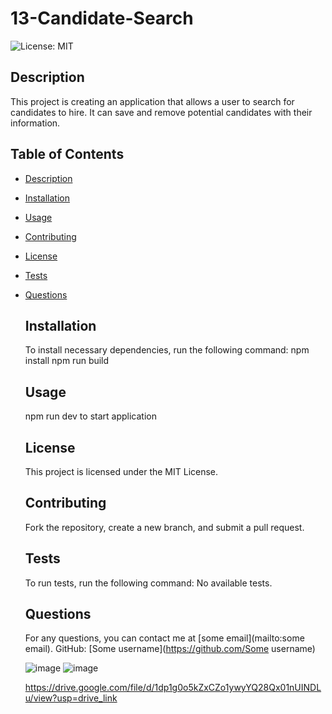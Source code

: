 # 13-Candidate-Search

![License: MIT](https://img.shields.io/badge/License-MIT-green)

  ## Description
  This project is creating an application that allows a user to search for candidates to hire. It can save and remove potential candidates with their information.


  ## Table of Contents
- [Description](#description)
- [Installation](#installation)
- [Usage](#usage)
- [Contributing](#contributing)
- [License](#license)
- [Tests](#tests)
- [Questions](#questions)


  ## Installation
  To install necessary dependencies, run the following command:
  npm install
  npm run build


  ## Usage
  npm run dev to start application


  ## License
  This project is licensed under the MIT License.


  ## Contributing
  Fork the repository, create a new branch, and submit a pull request.


  ## Tests
  To run tests, run the following command:
  No available tests.



  ## Questions
  For any questions, you can contact me at [some email](mailto:some email).
  GitHub: [Some username](https://github.com/Some username)

    ![image](https://github.com/user-attachments/assets/e84316b7-d191-4716-8a74-fb89541cc788)
  ![image](https://github.com/user-attachments/assets/a0a65509-e230-471c-abea-82c43bf0eb8e)

  https://drive.google.com/file/d/1dp1g0o5kZxCZo1ywyYQ28Qx01nUINDLu/view?usp=drive_link
